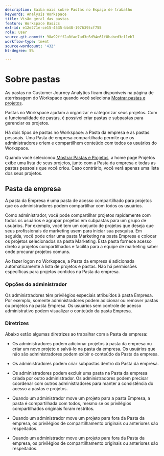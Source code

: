 ```yaml
---
description: Saiba mais sobre Pastas no Espaço de trabalho
keywords: Analysis Workspace
title: Visão geral das pastas
feature: Workspace Basics
exl-id: e12e271e-ce15-4535-bb48-1976395cf755
role: User
source-git-commit: 98a92fff2a0fae7ad3e6d94e61f8babed3c11eb7
workflow-type: tm+mt
source-wordcount: '432'
ht-degree: 5%

---
```


# Sobre pastas

As pastas no Customer Journey Analytics ficam disponíveis na página de aterrissagem do Workspace quando você seleciona [Mostrar pastas e projetos](../freeform-overview.md#show-selector).

Pastas no Workspace ajudam a organizar e categorizar seus projetos. Com a funcionalidade de pastas, é possível criar pastas e subpastas para gerenciar os projetos.

Há dois tipos de pastas no Workspace: a Pasta da empresa e as pastas pessoais. Uma Pasta de empresa compartilhada permite que os administradores criem e compartilhem conteúdo com todos os usuários do Workspace.

Quando você selecionou [Mostrar Pastas e Projetos](../freeform-overview.md#show-selector), a home page Projetos exibe uma lista de seus projetos, junto com a Pasta da empresa e todas as pastas pessoais que você criou. Caso contrário, você verá apenas uma lista dos seus projetos.


## Pasta da empresa

A pasta da Empresa é uma pasta de acesso compartilhado para projetos que os administradores podem compartilhar com todos os usuários.

Como administrador, você pode compartilhar projetos rapidamente com todos os usuários e agrupar projetos em subpastas para um grupo de usuários. Por exemplo, você tem um conjunto de projetos que deseja que seus profissionais de marketing usem para iniciar sua pesquisa. Em seguida, você pode criar uma pasta Marketing na pasta Empresa e colocar os projetos selecionados na pasta Marketing. Esta pasta fornece acesso direto a projetos compartilhados e facilita para a equipe de marketing saber onde procurar projetos comuns.

Ao fazer logon no Workspace, a Pasta da empresa é adicionada automaticamente à lista de projetos e pastas. Não há permissões específicas para projetos contidos na Pasta da empresa.

### Opções do administrador

Os administradores têm privilégios especiais atribuídos à pasta Empresa. Por exemplo, somente administradores podem adicionar ou remover pastas ou projetos na pasta Empresa. Os usuários sem controle de acesso administrativo podem visualizar o conteúdo da pasta Empresa.

<!--
![The Projects page showing the admin options.](/help/analysis-workspace/build-workspace-project/assets/admin-options.png)

Non-Admins have limited options.

![The Projects page showing the non-admin options for folders.](/help/analysis-workspace/build-workspace-project/assets/non-admin-folder-options.png)

-->

### Diretrizes

Abaixo estão algumas diretrizes ao trabalhar com a Pasta da empresa:

- Os administradores podem adicionar projetos à pasta da empresa ou criar um novo projeto e salvá-lo na pasta da empresa. Os usuários que não são administradores podem exibir o conteúdo da Pasta da empresa.

- Os administradores podem criar subpastas dentro da Pasta da empresa.

- Os administradores podem excluir uma pasta na Pasta da empresa criada por outro administrador. Os administradores podem precisar coordenar com outros administradores para manter a consistência do acesso a pastas e projetos.

- Quando um administrador move um projeto para a pasta Empresa, a pasta é compartilhada com todos, mesmo se os privilégios compartilhados originais foram restritos.
- Quando um administrador move um projeto para fora da Pasta da empresa, os privilégios de compartilhamento originais ou anteriores são respeitados.

- Quando um administrador move um projeto para fora da Pasta da empresa, os privilégios de compartilhamento originais ou anteriores são respeitados.
